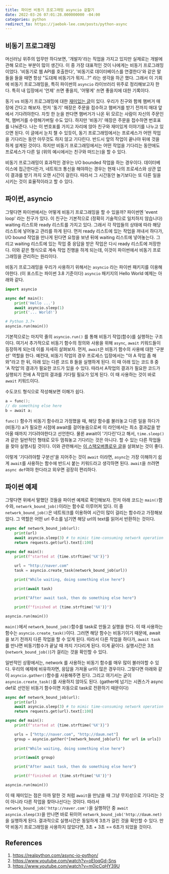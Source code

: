```yaml
---
title: 파이썬 비동기 프로그래밍 asyncio 겉핥기
date: 2022-03-26 07:01:28.000000000 -04:00
categories: python
redirect_to: https://jaebok-lee.com/posts/python-async
---
```


<script type="text/x-mathjax-config">
MathJax.Hub.Config({
    displayAlign: "left"
});
</script>

## 비동기 프로그래밍 ##

머신러닝 위주의 업무만 하다보면, '개발자'라는 직업을 가지고 있지만 실제로는 개발에 관해 모르는 부분이 많이 생긴다.
이 중 가장 대표적인 것이 나에게는 비동기 프로그래밍이었다.
'비동기로 웹 API를 호출한다', '비동기로 데이터베이스를 연결한다'와 같은 말들을 들을 때면 항상 "도대체 비동기가 뭐지...?" 라는 생각을 하곤 했다.
그래서 이 기회에 비동기 프로그래밍을, 특히 파이썬의 `asyncio` 라이브러리 위주로 정리해보고자 한다.
특히 내 입장에서 '언제' 쓰면 좋을지, '어떻게' 쓰면 좋을지에 대한 기록이다.

동기 vs 비동기 프로그래밍에 대한 [재미있는 글](https://fastapi.tiangolo.com/async/#asynchronous-code)이 있다.
우리가 친구와 함께 햄버거 매장에 간다고 해보자.
먼저 '동기' 매장은 주문을 접수하고 햄버거를 받기 전까지 매대 앞에서 기다려야한다.
자칫 한 눈을 판다면 햄버거가 나온 뒤 모르는 사람이 자신의 주문인 척, 햄버거를 수령해가버릴 수도 있다.
하지만 '비동기' 매장은 주문을 접수하면 번호표를 나눠준다.
나는 이 번호표를 가지고 자리에 앉아 친구와 재미있게 이야기를 나누고 있으면 된다.
이 글에서 눈치 챌 수 있듯이, 동기 프로그래밍에서는 프로세스가 어떤 작업을 기다리는 동안 아무것도 하지 않고 기다린다.
반드시 앞의 작업이 끝나야 뒤에 것을 하게 설계된 것이다.
하지만 비동기 프로그래밍에서는 어떤 작업을 기다리는 동안에도 프로세스가 다른 일 (위의 예시에서는 친구와 떠드는)을 할 수 있다.

비동기 프로그래밍이 효과적인 경우는 I/O bounded 작업을 하는 경우이다.
데이터베이스에 접근한다든가, 네트워크 통신을 해야하는 경우는 현재 나의 프로세스와 상관 없이 결과를 받기 까지 오랜 시간이 걸린다.
따라서 그 시간동안 놀기보다는 또 다른 일을 시키는 것이 효율적이라고 할 수 있다.

## 파이썬, asyncio ##

그렇다면 파이썬에서는 어떻게 비동기 프로그래밍을 할 수 있을까?
파이썬엔 'event loop' 라는 친구가 있다.
이 친구는 기본적으로 (정확히 기술적으로 일치하지 않습니다) waiting 리스트와 ready 리스트를 가지고 있다.
그래서 각 작업들의 상태에 따라 해당 리스트에 넣어놓고 관리를 하게 된다.
먼저 ready 리스트에 있는 작업을 꺼내서 하다가, I/O bound 작업을 만나게 된다면 요청을 보낸 뒤에 waiting 리스트에 넣어놓는다.
그리고 waiting 리스트에 있는 작업 중 응답을 받은 작업은 다시 ready 리스트에 저장한다.
이와 같은 형식으로 계속 작업 진행을 하게 되는데, 이것이 파이썬에서 비동기 프로그래밍을 관리하는 원리이다.

비동기 프로그래밍을 우리가 사용하기 위해서는 `asyncio` 라는 파이썬 패키지를 이용해야한다. (이 포스트는 파이썬 3.8 기준이다)
`asyncio` 패키지의 Hello World 예제는 아래와 같다.

```python
import asyncio

async def main():
    print('Hello ...')
    await asyncio.sleep(1)
    print('... World!')

# Python 3.7+
asyncio.run(main())
```

기본적으로는 마지막 줄의 `asyncio.run()` 를 통해 비동기 작업(함수)를 실행하는 구조이다.
여기서 추가적으로 비동기 함수의 정의와 사용을 위해 `async`, `await` 키워드들이 등장하게 되는데 이를 자세히 살펴보자.
먼저, `await`은 비동기 함수의 사용에 대한 '구분선' 역할을 한다.
예컨대, 비동기 작업의 경우 프로세스 입장에서는 "야 A 작업 좀 해와"라고 한 뒤, 아래 있는 다른 코드 B 들을 실행하게 된다.
이 때 아래 있는 코드 B 중 'A 작업'의 결과가 필요한 코드가 있을 수 있다.
따라서 A작업의 결과가 필요한 코드가 실행되기 전에 A 작업의 결과를 기다릴 필요가 있게 된다.
이 때 사용하는 것이 바로 `await` 키워드이다.

수도코드 형식으로 작성해보면 이해가 쉽다.

```c
a = func();
// do something else here
b = await a;
```
`func()` 함수가 비동기 함수라고 가정했을 때, 해당 함수를 불러놓고 다른 일을 하다가(비동기) a가 필요한 시점에 await를 걸어놓음으로써 이 라인에서는 최소 결과값을 받아올 때까지 기다려야한다고 선언한다.
물론 await이 '기다린'다고 해서, `time.sleep()`과 같은 일반적인 형태로 모두 멈춰놓고 기다리는 것은 아니다.
할 수 있는 다른 작업들을 찾아 실행시킬 것이다.
이와 관련해서는 [이 스택오버플로우 글](https://stackoverflow.com/questions/56729764/python-3-7-asyncio-sleep-and-time-sleep#:~:text=When%20time.,await%20statement%20finishes%20its%20execution.)을 살펴보는 것이 좋다.

이렇게 '기다려야할 구분선'을 지어주는 것이 `await` 이라면, `async`는 가장 이해하기 쉽게 `await`를 사용하는 함수에 반드시 붙는 키워드라고 생각하면 된다.
`await`을 쓰려면 `async def`여야 한다라고 외우면 굉장히 편리하다.


## 파이썬 예제 ##

그렇다면 위에서 말했던 것들을 파이썬 예제로 확인해보자.
먼저 아래 코드는 `main()`함수와, `network_bound_job()`이라는 함수로 이루어져 있다.
이 중 `network_bound_job()`은 네트워크를 이용하여 시간이 많이 걸리는 함수라고 가정해보았다.
그 역할은 어떤 url 주소를 넘기면 해당 url의 text를 읽어서 반환하는 것이다.

```python
async def network_bound_job(url):
    print(url)
    await asyncio.sleep(3) # to mimic time-consuming network operation
    return requests.get(url).text[:100]

async def main():
    print(f"started at {time.strftime('%X')}")

    url = "http://naver.com"
    task = asyncio.create_task(network_bound_job(url))
    
    print("While waiting, doing something else here")

    print(await task)

    print("After await task, then do something else here")

    print(f"finished at {time.strftime('%X')}")

asyncio.run(main())
```

`main()`에서 `network_bound_job()`함수를 task로 만들고 실행을 한다.
이 때 사용하는 함수는 `asyncio.create_task()`이다.
그러면 해당 함수는 비동기이기 때문에, await을 보기 전까지 다른 작업을 할 수 있게 된다.
따라서 다른 작업을 하다가, `await task`를 만나면 비동기함수가 끝날 때 까지 기다리게 된다.
이게 끝이다.
실행시간은 3초 (`network_bound_job()`)가 걸리는 것을 확인할 수 있다.

일반적인 상황에서는, network 를 사용하는 비동기 함수를 매우 많이 불러야할 수 있다.
우리의 예제에 비유하자면, 응답을 가져올 url이 많은 경우이다.
그렇다면 아래와 같이 `asyncio.gather()`함수를 사용해주면 된다.
그리고 여기서는 굳이 `asyncio.create_task()`를 사용하지 않아도 된다. (gather에 넘기는 시퀀스가 async def로 선언된 비동기 함수이면 자동으로 task로 전환하기 때문이다)

```python
async def network_bound_job(url):
    print(url)
    await asyncio.sleep(3) # to mimic time-consuming network operation
    return requests.get(url).text[:100]

async def main():
    print(f"started at {time.strftime('%X')}")

    urls = ["http://naver.com", "http://daum.net"]
    group = asyncio.gather(*[network_bound_job(url) for url in urls])
    
    print("While waiting, doing something else here")

    print(await group)

    print("After await task, then do something else here")

    print(f"finished at {time.strftime('%X')}")

asyncio.run(main())
```

이 때 재미있는 점은 아까 말한 것 처럼 `await`을 만났을 때 그냥 무지성으로 기다리는 것이 아니라 다른 작업을 찾아나선다는 것이다.
따라서 `network_bound_job('http://naver.com')`을 실행하던 중 `await asyncio.sleep(3)`을 만나면 바로 뒤이어 `network_bound_job('http://daum.net)`을 실행하게 된다.
결과적으로 실행시간은 동일하게 3초가 걸린 것을 확인할 수 있다.
만약 비동기 프로그래밍을 사용하지 않았다면, 3초 + 3초 == 6초가 되었을 것이다.

## References ##

1. https://realpython.com/async-io-python/
2. https://www.youtube.com/watch?v=oEIoqGd-Sns
3. https://www.youtube.com/watch?v=m0icCqHY39U
